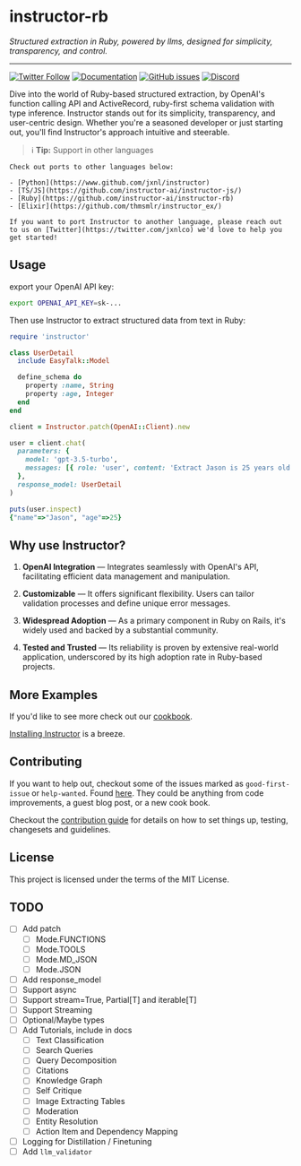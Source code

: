# instructor-rb

_Structured extraction in Ruby, powered by llms, designed for simplicity, transparency, and control._

---

[![Twitter Follow](https://img.shields.io/twitter/follow/jxnlco?style=social)](https://twitter.com/jxnlco)
[![Documentation](https://img.shields.io/badge/docs-available-brightgreen)](https://jxnl.github.io/instructor-rb)
[![GitHub issues](https://img.shields.io/github/issues/instructor-ai/instructor-js.svg)](https://github.com/instructor-ai/instructor-rb/issues)
[![Discord](https://img.shields.io/discord/1192334452110659664?label=discord)](https://discord.gg/CV8sPM5k5Y)

Dive into the world of Ruby-based structured extraction, by OpenAI's function calling API and ActiveRecord, ruby-first schema validation with type inference. Instructor stands out for its simplicity, transparency, and user-centric design. Whether you're a seasoned developer or just starting out, you'll find Instructor's approach intuitive and steerable.

> ℹ️ **Tip:**  Support in other languages

    Check out ports to other languages below:

    - [Python](https://www.github.com/jxnl/instructor)
    - [TS/JS](https://github.com/instructor-ai/instructor-js/)
    - [Ruby](https://github.com/instructor-ai/instructor-rb)
    - [Elixir](https://github.com/thmsmlr/instructor_ex/)

    If you want to port Instructor to another language, please reach out to us on [Twitter](https://twitter.com/jxnlco) we'd love to help you get started!

## Usage

export your OpenAI API key:

```bash
export OPENAI_API_KEY=sk-...
```

Then use Instructor to extract structured data from text in Ruby:

```ruby
require 'instructor'

class UserDetail
  include EasyTalk::Model

  define_schema do
    property :name, String
    property :age, Integer
  end
end

client = Instructor.patch(OpenAI::Client).new

user = client.chat(
  parameters: {
    model: 'gpt-3.5-turbo',
    messages: [{ role: 'user', content: 'Extract Jason is 25 years old' }]
  },
  response_model: UserDetail
)

puts(user.inspect)
{"name"=>"Jason", "age"=>25}
```

## Why use Instructor?


1. **OpenAI Integration** — Integrates seamlessly with OpenAI's API, facilitating efficient data management and manipulation.

2. **Customizable** — It offers significant flexibility. Users can tailor validation processes and define unique error messages.

3. **Widespread Adoption** — As a primary component in Ruby on Rails, it's widely used and backed by a substantial community.

4. **Tested and Trusted** — Its reliability is proven by extensive real-world application, underscored by its high adoption rate in Ruby-based projects.

## More Examples

If you'd like to see more check out our [cookbook](examples/index.md).

[Installing Instructor](installation.md) is a breeze. 

## Contributing

If you want to help out, checkout some of the issues marked as `good-first-issue` or `help-wanted`. Found [here](https://github.com/instructor-ai/instructor-js/labels/good%20first%20issue). They could be anything from code improvements, a guest blog post, or a new cook book.

Checkout the [contribution guide]() for details on how to set things up, testing, changesets and guidelines.

## License

This project is licensed under the terms of the MIT License.

## TODO
- [ ] Add patch
  - [ ] Mode.FUNCTIONS
  - [ ] Mode.TOOLS
  - [ ] Mode.MD_JSON
  - [ ] Mode.JSON
- [ ] Add response_model
- [ ] Support async
- [ ] Support stream=True, Partial[T] and iterable[T]
- [ ] Support Streaming
- [ ] Optional/Maybe types
- [ ] Add Tutorials, include in docs
    - [ ] Text Classification
    - [ ] Search Queries
    - [ ] Query Decomposition
    - [ ] Citations
    - [ ] Knowledge Graph
    - [ ] Self Critique
    - [ ] Image Extracting Tables
    - [ ] Moderation
    - [ ] Entity Resolution
    - [ ] Action Item and Dependency Mapping
- [ ] Logging for Distillation / Finetuning
- [ ] Add `llm_validator`